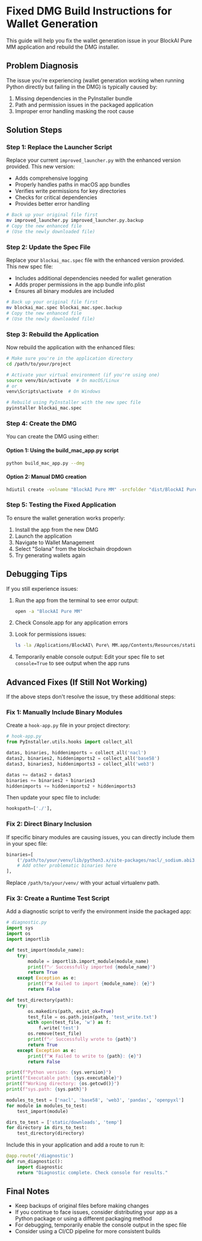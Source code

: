 # Fixed DMG Build Instructions for Wallet Generation

This guide will help you fix the wallet generation issue in your BlockAI Pure MM application and rebuild the DMG installer.

## Problem Diagnosis

The issue you're experiencing (wallet generation working when running Python directly but failing in the DMG) is typically caused by:

1. Missing dependencies in the PyInstaller bundle
2. Path and permission issues in the packaged application
3. Improper error handling masking the root cause

## Solution Steps

### Step 1: Replace the Launcher Script

Replace your current `improved_launcher.py` with the enhanced version provided. This new version:

- Adds comprehensive logging
- Properly handles paths in macOS app bundles
- Verifies write permissions for key directories
- Checks for critical dependencies
- Provides better error handling

```bash
# Back up your original file first
mv improved_launcher.py improved_launcher.py.backup
# Copy the new enhanced file
# (Use the newly downloaded file)
```

### Step 2: Update the Spec File

Replace your `blockai_mac.spec` file with the enhanced version provided. This new spec file:

- Includes additional dependencies needed for wallet generation
- Adds proper permissions in the app bundle info.plist
- Ensures all binary modules are included

```bash
# Back up your original file first
mv blockai_mac.spec blockai_mac.spec.backup
# Copy the new enhanced file
# (Use the newly downloaded file)
```

### Step 3: Rebuild the Application

Now rebuild the application with the enhanced files:

```bash
# Make sure you're in the application directory
cd /path/to/your/project

# Activate your virtual environment (if you're using one)
source venv/bin/activate  # On macOS/Linux
# or
venv\Scripts\activate  # On Windows

# Rebuild using PyInstaller with the new spec file
pyinstaller blockai_mac.spec
```

### Step 4: Create the DMG

You can create the DMG using either:

#### Option 1: Using the build_mac_app.py script

```bash
python build_mac_app.py --dmg
```

#### Option 2: Manual DMG creation

```bash
hdiutil create -volname "BlockAI Pure MM" -srcfolder "dist/BlockAI Pure MM.app" -ov -format UDZO BlockAI_Pure_MM.dmg
```

### Step 5: Testing the Fixed Application

To ensure the wallet generation works properly:

1. Install the app from the new DMG
2. Launch the application
3. Navigate to Wallet Management
4. Select "Solana" from the blockchain dropdown
5. Try generating wallets again

## Debugging Tips

If you still experience issues:

1. Run the app from the terminal to see error output:
   ```bash
   open -a "BlockAI Pure MM"
   ```

2. Check Console.app for any application errors

3. Look for permissions issues:
   ```bash
   ls -la /Applications/BlockAI\ Pure\ MM.app/Contents/Resources/static/downloads
   ```

4. Temporarily enable console output:
   Edit your spec file to set `console=True` to see output when the app runs

## Advanced Fixes (If Still Not Working)

If the above steps don't resolve the issue, try these additional steps:

### Fix 1: Manually Include Binary Modules

Create a `hook-app.py` file in your project directory:

```python
# hook-app.py
from PyInstaller.utils.hooks import collect_all

datas, binaries, hiddenimports = collect_all('nacl')
datas2, binaries2, hiddenimports2 = collect_all('base58')
datas3, binaries3, hiddenimports3 = collect_all('web3')

datas += datas2 + datas3
binaries += binaries2 + binaries3
hiddenimports += hiddenimports2 + hiddenimports3
```

Then update your spec file to include:

```python
hookspath=['./'],
```

### Fix 2: Direct Binary Inclusion

If specific binary modules are causing issues, you can directly include them in your spec file:

```python
binaries=[
    ('/path/to/your/venv/lib/python3.x/site-packages/nacl/_sodium.abi3.so', 'nacl'),
    # Add other problematic binaries here
],
```

Replace `/path/to/your/venv/` with your actual virtualenv path.

### Fix 3: Create a Runtime Test Script

Add a diagnostic script to verify the environment inside the packaged app:

```python
# diagnostic.py
import sys
import os
import importlib

def test_import(module_name):
    try:
        module = importlib.import_module(module_name)
        print(f"✅ Successfully imported {module_name}")
        return True
    except Exception as e:
        print(f"❌ Failed to import {module_name}: {e}")
        return False

def test_directory(path):
    try:
        os.makedirs(path, exist_ok=True)
        test_file = os.path.join(path, 'test_write.txt')
        with open(test_file, 'w') as f:
            f.write('test')
        os.remove(test_file)
        print(f"✅ Successfully wrote to {path}")
        return True
    except Exception as e:
        print(f"❌ Failed to write to {path}: {e}")
        return False

print(f"Python version: {sys.version}")
print(f"Executable path: {sys.executable}")
print(f"Working directory: {os.getcwd()}")
print(f"sys.path: {sys.path}")

modules_to_test = ['nacl', 'base58', 'web3', 'pandas', 'openpyxl']
for module in modules_to_test:
    test_import(module)

dirs_to_test = ['static/downloads', 'temp']
for directory in dirs_to_test:
    test_directory(directory)
```

Include this in your application and add a route to run it:

```python
@app.route('/diagnostic')
def run_diagnostic():
    import diagnostic
    return "Diagnostic complete. Check console for results."
```

## Final Notes

- Keep backups of original files before making changes
- If you continue to face issues, consider distributing your app as a Python package or using a different packaging method
- For debugging, temporarily enable the console output in the spec file
- Consider using a CI/CD pipeline for more consistent builds
